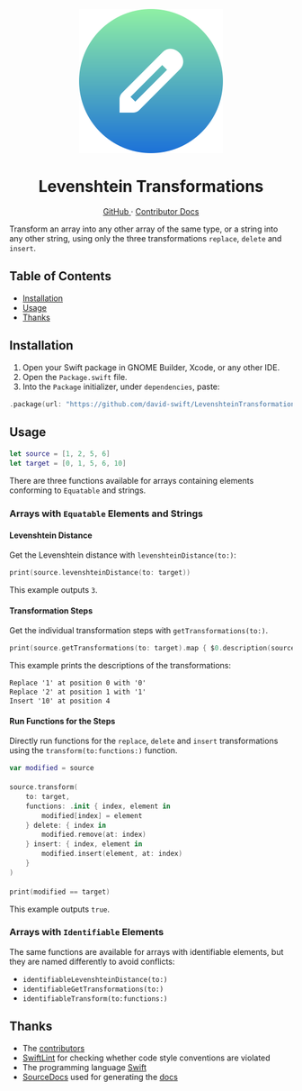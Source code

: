 <p align="center">
  <img width="256" alt="Levenshtein Transformations Icon" src="data/Icon.svg">
  <h1 align="center">Levenshtein Transformations</h1>
</p>

<p align="center">
  <a href="https://github.com/david-swift/LevenshteinTransformations">
  GitHub
  </a>
  ·
  <a href="Documentation/Reference/README.md">
  Contributor Docs
  </a>
</p>

Transform an array into any other array of the same type, or a string into any other string, using only the three transformations `replace`, `delete` and `insert`.

## Table of Contents

- [Installation](#Installation)
- [Usage](#Usage)
- [Thanks](#Thanks)

## Installation

1. Open your Swift package in GNOME Builder, Xcode, or any other IDE.
2. Open the `Package.swift` file.
3. Into the `Package` initializer, under `dependencies`, paste:
```swift
.package(url: "https://github.com/david-swift/LevenshteinTransformations", from: "0.1.0")   
```

## Usage

```swift
let source = [1, 2, 5, 6]
let target = [0, 1, 5, 6, 10]
```

There are three functions available for arrays containing elements conforming to `Equatable` and strings.

### Arrays with `Equatable` Elements and Strings

#### Levenshtein Distance
Get the Levenshtein distance with `levenshteinDistance(to:)`:
```swift
print(source.levenshteinDistance(to: target))
```
This example outputs `3`.

#### Transformation Steps
Get the individual transformation steps with `getTransformations(to:)`.
```swift
print(source.getTransformations(to: target).map { $0.description(source: source) }.joined(separator: "\n"))
```
This example prints the descriptions of the transformations:
```
Replace '1' at position 0 with '0'
Replace '2' at position 1 with '1'
Insert '10' at position 4
```

#### Run Functions for the Steps
Directly run functions for the `replace`, `delete` and `insert` transformations using the `transform(to:functions:)` function.
```swift
var modified = source

source.transform(
    to: target,
    functions: .init { index, element in
        modified[index] = element
    } delete: { index in
        modified.remove(at: index)
    } insert: { index, element in
        modified.insert(element, at: index)
    }
)

print(modified == target)
```
This example outputs `true`.

### Arrays with `Identifiable` Elements

The same functions are available for arrays with identifiable elements, but they are named differently to avoid conflicts:
- `identifiableLevenshteinDistance(to:)`
- `identifiableGetTransformations(to:)`
- `identifiableTransform(to:functions:)`

## Thanks

- The [contributors](Contributors.md)
- [SwiftLint](https://github.com/realm/SwiftLint) for checking whether code style conventions are violated
- The programming language [Swift](https://github.com/apple/swift)
- [SourceDocs](https://github.com/SourceDocs/SourceDocs) used for generating the [docs](Documentation/Reference/README.md)

